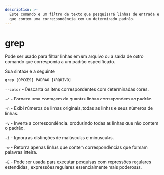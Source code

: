 ```yaml
---
description: >-
  Este comando e um filtro de texto que pesquisará linhas de entrada e retorno
  que contem uma correspondência com um determinado padrão.
---
```


# grep

Pode ser usado para filtrar linhas em um arquivo ou a saída de outro comando que corresponda a um padrão especificado.&#x20;

Sua sintaxe e a seguinte:

```
grep [OPCOES] PADRAO [ARQUIVO]
```

`--color` - Descarta os itens correspondentes com determinadas cores.&#x20;

`-c` - Fornece uma contagem de quantas linhas correspondem ao padrão.&#x20;

`-n` - Exibi números de linhas originais, todas as linhas e seus números de linhas.&#x20;

`-v` - Inverte a correspondência, produzindo todas as linhas que não contem o padrão.

`-i` - Ignora as distinções de maiúsculas e minusculas.&#x20;

`-w` - Retorna apenas linhas que contem correspondências que formam palavras inteira.&#x20;

`-E` - Pode ser usada para executar pesquisas com expressões regulares estendidas , expressões regulares essencialmente mais poderosas.
